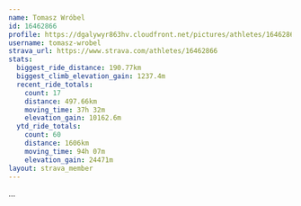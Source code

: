```yaml
---
name: Tomasz Wróbel
id: 16462866
profile: https://dgalywyr863hv.cloudfront.net/pictures/athletes/16462866/10169785/1/large.jpg
username: tomasz-wrobel
strava_url: https://www.strava.com/athletes/16462866
stats:
  biggest_ride_distance: 190.77km
  biggest_climb_elevation_gain: 1237.4m
  recent_ride_totals:
    count: 17
    distance: 497.66km
    moving_time: 37h 32m
    elevation_gain: 10162.6m
  ytd_ride_totals:
    count: 60
    distance: 1606km
    moving_time: 94h 07m
    elevation_gain: 24471m
layout: strava_member
--- 
```

...
